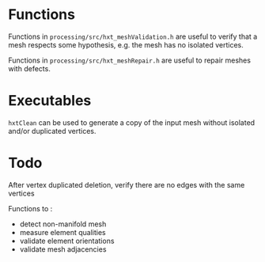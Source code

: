 # Functions

Functions in `processing/src/hxt_meshValidation.h` are useful to verify that a mesh respects some hypothesis, e.g.
the mesh has no isolated vertices.

Functions in `processing/src/hxt_meshRepair.h` are useful to repair meshes with defects.

# Executables

`hxtClean` can be used to generate a copy of the input mesh without isolated and/or duplicated vertices.


# Todo

After vertex duplicated deletion, verify there are no edges with the same vertices

Functions to :

- detect non-manifold mesh
- measure element qualities
- validate element orientations
- validate mesh adjacencies

